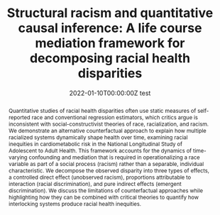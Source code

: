 ---
abstract: Quantitative studies of racial health disparities often use static measures of self-reported race and conventional regression estimators, which critics argue is inconsistent with social-constructivist theories of race, racialization, and racism. We demonstrate an alternative counterfactual approach to explain how multiple racialized systems dynamically shape health over time, examining racial inequities in cardiometabolic risk in the National Longitudinal Study of Adolescent to Adult Health. This framework accounts for the dynamics of time-varying confounding and mediation that is required in operationalizing a race variable as part of a social process (racism) rather than a separable, individual characteristic. We decompose the observed disparity into three types of effects, a controlled direct effect (unobserved racism), proportions attributable to interaction (racial discrimination), and pure indirect effects (emergent discrimination). We discuss the limitations of counterfactual approaches while highlighting how they can be combined with critical theories to quantify how interlocking systems produce racial health inequities.
authors:
- admin
- Courtney Boen
- Michael Esposito
date: "2022-01-10T00:00:00Z test"
doi: ""
featured: false
image:
  focal_point: ""
  preview_only: false
projects: []
publication: '*Journal of Health and Social Behavior*'
publication_short: ""
publication_types:
- "2"
publishDate: "2022-01-10T00:00:00Z"
summary: _Published in the **Journal of Health and Social Behavior**._ 
tags:
title: 'Structural racism and quantitative causal inference: A life course mediation framework for decomposing racial health disparities'
url_code: ""
url_dataset: ""
url_pdf: https://journals.sagepub.com/doi/full/10.1177/00221465211066108
url_poster: ""
url_project: ""
url_slides: ""
url_source: ""
url_video: ""
---